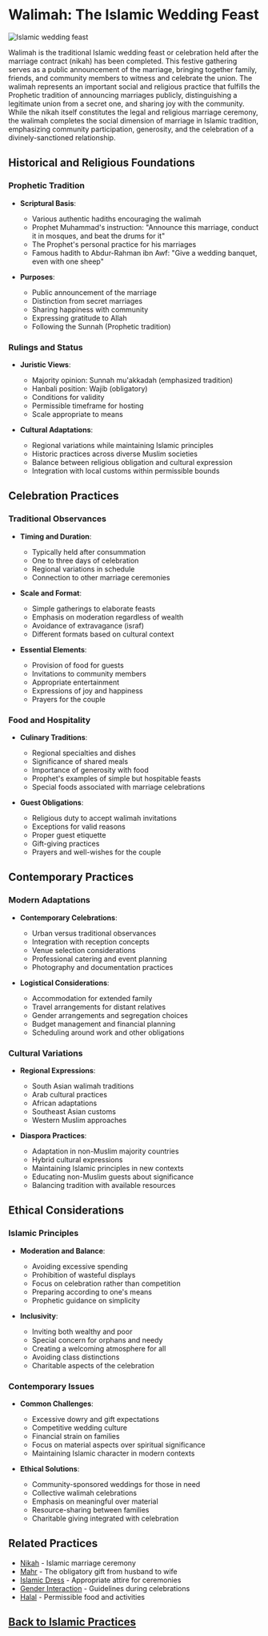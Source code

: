 # Walimah: The Islamic Wedding Feast

![Islamic wedding feast](walimah_feast.jpg)

Walimah is the traditional Islamic wedding feast or celebration held after the marriage contract (nikah) has been completed. This festive gathering serves as a public announcement of the marriage, bringing together family, friends, and community members to witness and celebrate the union. The walimah represents an important social and religious practice that fulfills the Prophetic tradition of announcing marriages publicly, distinguishing a legitimate union from a secret one, and sharing joy with the community. While the nikah itself constitutes the legal and religious marriage ceremony, the walimah completes the social dimension of marriage in Islamic tradition, emphasizing community participation, generosity, and the celebration of a divinely-sanctioned relationship.

## Historical and Religious Foundations

### Prophetic Tradition
- **Scriptural Basis**:
  - Various authentic hadiths encouraging the walimah
  - Prophet Muhammad's instruction: "Announce this marriage, conduct it in mosques, and beat the drums for it"
  - The Prophet's personal practice for his marriages
  - Famous hadith to Abdur-Rahman ibn Awf: "Give a wedding banquet, even with one sheep"

- **Purposes**:
  - Public announcement of the marriage
  - Distinction from secret marriages
  - Sharing happiness with community
  - Expressing gratitude to Allah
  - Following the Sunnah (Prophetic tradition)

### Rulings and Status
- **Juristic Views**:
  - Majority opinion: Sunnah mu'akkadah (emphasized tradition)
  - Hanbali position: Wajib (obligatory)
  - Conditions for validity
  - Permissible timeframe for hosting
  - Scale appropriate to means

- **Cultural Adaptations**:
  - Regional variations while maintaining Islamic principles
  - Historic practices across diverse Muslim societies
  - Balance between religious obligation and cultural expression
  - Integration with local customs within permissible bounds

## Celebration Practices

### Traditional Observances
- **Timing and Duration**:
  - Typically held after consummation
  - One to three days of celebration
  - Regional variations in schedule
  - Connection to other marriage ceremonies

- **Scale and Format**:
  - Simple gatherings to elaborate feasts
  - Emphasis on moderation regardless of wealth
  - Avoidance of extravagance (israf)
  - Different formats based on cultural context

- **Essential Elements**:
  - Provision of food for guests
  - Invitations to community members
  - Appropriate entertainment
  - Expressions of joy and happiness
  - Prayers for the couple

### Food and Hospitality
- **Culinary Traditions**:
  - Regional specialties and dishes
  - Significance of shared meals
  - Importance of generosity with food
  - Prophet's examples of simple but hospitable feasts
  - Special foods associated with marriage celebrations

- **Guest Obligations**:
  - Religious duty to accept walimah invitations
  - Exceptions for valid reasons
  - Proper guest etiquette
  - Gift-giving practices
  - Prayers and well-wishes for the couple

## Contemporary Practices

### Modern Adaptations
- **Contemporary Celebrations**:
  - Urban versus traditional observances
  - Integration with reception concepts
  - Venue selection considerations
  - Professional catering and event planning
  - Photography and documentation practices

- **Logistical Considerations**:
  - Accommodation for extended family
  - Travel arrangements for distant relatives
  - Gender arrangements and segregation choices
  - Budget management and financial planning
  - Scheduling around work and other obligations

### Cultural Variations
- **Regional Expressions**:
  - South Asian walimah traditions
  - Arab cultural practices
  - African adaptations
  - Southeast Asian customs
  - Western Muslim approaches

- **Diaspora Practices**:
  - Adaptation in non-Muslim majority countries
  - Hybrid cultural expressions
  - Maintaining Islamic principles in new contexts
  - Educating non-Muslim guests about significance
  - Balancing tradition with available resources

## Ethical Considerations

### Islamic Principles
- **Moderation and Balance**:
  - Avoiding excessive spending
  - Prohibition of wasteful displays
  - Focus on celebration rather than competition
  - Preparing according to one's means
  - Prophetic guidance on simplicity

- **Inclusivity**:
  - Inviting both wealthy and poor
  - Special concern for orphans and needy
  - Creating a welcoming atmosphere for all
  - Avoiding class distinctions
  - Charitable aspects of the celebration

### Contemporary Issues
- **Common Challenges**:
  - Excessive dowry and gift expectations
  - Competitive wedding culture
  - Financial strain on families
  - Focus on material aspects over spiritual significance
  - Maintaining Islamic character in modern contexts

- **Ethical Solutions**:
  - Community-sponsored weddings for those in need
  - Collective walimah celebrations
  - Emphasis on meaningful over material
  - Resource-sharing between families
  - Charitable giving integrated with celebration

## Related Practices
- [Nikah](./nikah.md) - Islamic marriage ceremony
- [Mahr](./mahr.md) - The obligatory gift from husband to wife
- [Islamic Dress](./islamic_dress.md) - Appropriate attire for ceremonies
- [Gender Interaction](./gender_interaction.md) - Guidelines during celebrations
- [Halal](./halal.md) - Permissible food and activities

## [Back to Islamic Practices](./README.md)

